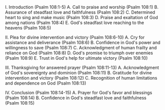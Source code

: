 I. Introduction (Psalm 108:1-5)
    A. Call to praise and worship (Psalm 108:1)
    B. Assurance of steadfast love and faithfulness (Psalm 108:2)
    C. Determined heart to sing and make music (Psalm 108:3)
    D. Praise and exaltation of God among nations (Psalm 108:4)
    E. God's steadfast love reaching to the heavens (Psalm 108:5)

II. Plea for divine intervention and victory (Psalm 108:6-10)
    A. Cry for assistance and deliverance (Psalm 108:6)
    B. Confidence in God's power and willingness to save (Psalm 108:7)
    C. Acknowledgment of human frailty and reliance on God (Psalm 108:8)
    D. God's promise to triumph over enemies (Psalm 108:9)
    E. Trust in God's help for ultimate victory (Psalm 108:10)

III. Thanksgiving for answered prayer (Psalm 108:11-13)
    A. Acknowledgment of God's sovereignty and dominion (Psalm 108:11)
    B. Gratitude for divine intervention and victory (Psalm 108:12)
    C. Recognition of human limitations and dependence on God (Psalm 108:13)

IV. Conclusion (Psalm 108:14-15)
    A. Prayer for God's favor and blessings (Psalm 108:14)
    B. Confidence in God's steadfast love and faithfulness (Psalm 108:15)